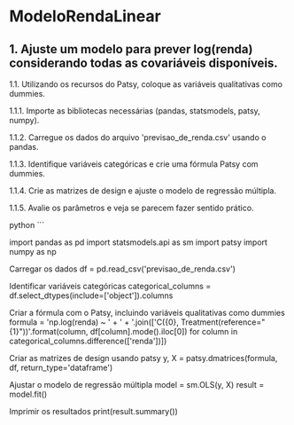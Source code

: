 # ModeloRendaLinear
## 1. Ajuste um modelo para prever log(renda) considerando todas as covariáveis disponíveis.

1.1. Utilizando os recursos do Patsy, coloque as variáveis qualitativas como dummies.

1.1.1. Importe as bibliotecas necessárias (pandas, statsmodels, patsy, numpy).

1.1.2. Carregue os dados do arquivo 'previsao_de_renda.csv' usando o pandas.

1.1.3. Identifique variáveis categóricas e crie uma fórmula Patsy com dummies.

1.1.4. Crie as matrizes de design e ajuste o modelo de regressão múltipla.

1.1.5. Avalie os parâmetros e veja se parecem fazer sentido prático.

python ```

import pandas as pd
import statsmodels.api as sm
import patsy
import numpy as np

Carregar os dados
df = pd.read_csv('previsao_de_renda.csv')

Identificar variáveis categóricas
categorical_columns = df.select_dtypes(include=['object']).columns

Criar a fórmula com o Patsy, incluindo variáveis qualitativas como dummies
formula = 'np.log(renda) ~ ' + ' + '.join(['C({0}, Treatment(reference="{1}"))'.format(column, df[column].mode().iloc[0]) for column in categorical_columns.difference(['renda'])])

Criar as matrizes de design usando patsy
y, X = patsy.dmatrices(formula, df, return_type='dataframe')

Ajustar o modelo de regressão múltipla
model = sm.OLS(y, X)
result = model.fit()

Imprimir os resultados
print(result.summary())
```


